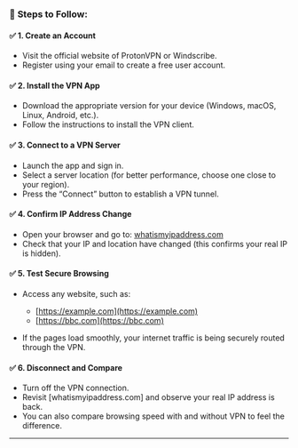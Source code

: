 

### 📘 **Steps to Follow:**

#### ✅ 1. Create an Account

* Visit the official website of ProtonVPN or Windscribe.
* Register using your email to create a free user account.

#### ✅ 2. Install the VPN App

* Download the appropriate version for your device (Windows, macOS, Linux, Android, etc.).
* Follow the instructions to install the VPN client.

#### ✅ 3. Connect to a VPN Server

* Launch the app and sign in.
* Select a server location (for better performance, choose one close to your region).
* Press the “Connect” button to establish a VPN tunnel.

#### ✅ 4. Confirm IP Address Change

* Open your browser and go to: [whatismyipaddress.com](https://whatismyipaddress.com)
* Check that your IP and location have changed (this confirms your real IP is hidden).

#### ✅ 5. Test Secure Browsing

* Access any website, such as:

  * [https://example.com](https://example.com)
  * [https://bbc.com](https://bbc.com)
* If the pages load smoothly, your internet traffic is being securely routed through the VPN.

#### ✅ 6. Disconnect and Compare

* Turn off the VPN connection.
* Revisit \[whatismyipaddress.com] and observe your real IP address is back.
* You can also compare browsing speed with and without VPN to feel the difference.

---

